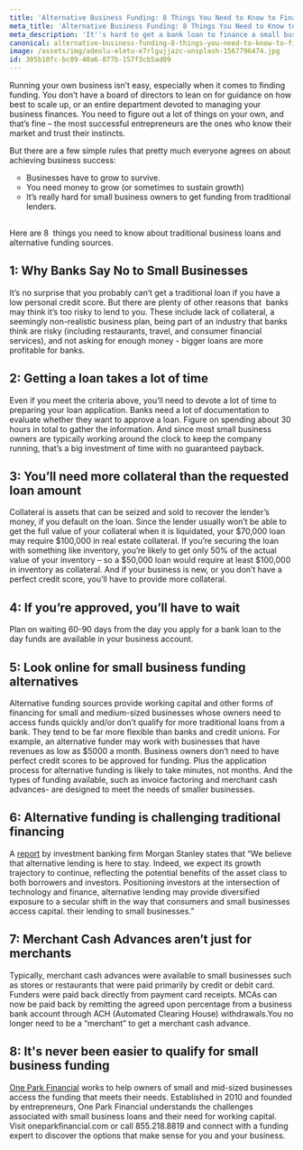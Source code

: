 ```yaml
---
title: 'Alternative Business Funding: 8 Things You Need to Know to Finance Your Business'
meta_title: 'Alternative Business Funding: 8 Things You Need to Know to Finance Your Small Business'
meta_description: 'It''s hard to get a bank loan to finance a small business. But knowledge is power. Here are 8 things you need to know about traditional business loans and alternative small business funding sources.'
canonical: alternative-business-funding-8-things-you-need-to-know-to-finance-your-business
image: /assets/img/adeolu-eletu-e7rlgujjazc-unsplash-1567796474.jpg
id: 305b10fc-bc09-40a6-877b-157f3cb5ad09
---
```

<p>Running your own business isn&rsquo;t easy, especially when it comes to finding funding. You don&rsquo;t have a board of directors to lean on for guidance on how best to scale up, or an entire department devoted to managing your business finances. You need to figure out a lot of things on your own, and that&rsquo;s fine &ndash; the most successful entrepreneurs are the ones who know their market and trust their instincts.</p>
<p>But there are a few simple rules that pretty much everyone agrees on about achieving business success:</p>

<ul style="list-style:circle;padding-left:30px;margin-bottom:30px;">
<li>Businesses have to grow to survive.</li>
<li>You need money to grow (or sometimes to sustain growth)</li>
<li>It&rsquo;s really hard for small business owners to get funding from traditional lenders.</li>
</ul>

<p>Here are 8 &nbsp;things you need to know about traditional business loans and alternative funding sources.</p>
<h2>1: Why Banks Say No to Small Businesses</h2>
<p>It&rsquo;s no surprise that you probably can&rsquo;t get a traditional loan if you have a low personal credit score. But there are plenty of other reasons that &nbsp;banks may think it&rsquo;s too risky to lend to you. These include lack of collateral, a seemingly non-realistic business plan, being part of an industry that banks think are risky (including restaurants, travel, and consumer financial services), and not asking for enough money - bigger loans are more profitable for banks.</p>
<h2> 2: Getting a loan takes a lot of time</h2>
<p>Even if you meet the criteria above, you&rsquo;ll need to devote a lot of time to preparing your loan application. Banks need a lot of documentation to evaluate whether they want to approve a loan. Figure on spending about 30 hours in total to gather the information. And since most small business owners are typically working around the clock to keep the company running, that&rsquo;s a big investment of time with no guaranteed payback.</p>
<h2>3: You&rsquo;ll need more collateral than the requested loan amount</h2>
<p>Collateral is assets that can be seized and sold to recover the lender&rsquo;s money, if you default on the loan. Since the lender usually won&rsquo;t be able to get the full value of your collateral when it is liquidated, your $70,000 loan may require $100,000 in real estate collateral. If you&rsquo;re securing the loan with something like inventory, you&rsquo;re likely to get only 50% of the actual value of your inventory &ndash; so a $50,000 loan would require at least $100,000 in inventory as collateral. And if your business is new, or you don&rsquo;t have a perfect credit score, you&rsquo;ll have to provide more collateral.</p>
<h2>4: If you&rsquo;re approved, you&rsquo;ll have to wait</h2>
<p>Plan on waiting 60-90 days from the day you apply for a bank loan to the day funds are available in your business account.</p>
<h2>5: Look online for small business funding alternatives</h2>
<p>Alternative funding sources provide working capital and other forms of financing for small and medium-sized businesses whose owners need to access funds quickly and/or don&rsquo;t qualify for more traditional loans from a bank. They tend to be far more flexible than banks and credit unions. For example, an alternative funder may work with businesses that have revenues as low as $5000 a month. Business owners don&rsquo;t need to have perfect credit scores to be approved for funding. Plus the application process for alternative funding is likely to take minutes, not months. And the types of funding available, such as invoice factoring and merchant cash advances- are designed to meet the needs of smaller businesses.</p>
<h2>6: Alternative funding is challenging traditional financing</h2>
<p>A&nbsp;<a href="https://www.morganstanley.com/im/publication/insights/investment-insights/ii_anintroductiontoalternativelending.pdf">report</a>&nbsp;by investment banking firm Morgan Stanley states that &ldquo;We believe that alternative lending is here to stay. Indeed, we expect its growth trajectory to continue, reflecting the potential benefits of the asset class to both borrowers and investors. Positioning investors at the intersection of technology and finance, alternative lending may provide diversified exposure to a secular shift in the way that consumers and small businesses access capital. their lending to small businesses.&rdquo;</p>
<h2>7: Merchant Cash Advances aren&rsquo;t just for merchants</h2>
<p>Typically, merchant cash advances were available to small businesses such as stores or restaurants that were paid primarily by credit or debit card. Funders were paid back directly from payment card receipts. MCAs can now be paid back by remitting the agreed upon percentage from a business bank account through ACH (Automated Clearing House) withdrawals.You no longer need to be a &ldquo;merchant&rdquo; to get a merchant cash advance.</p>
<h2>8: It's never been easier to qualify for small business funding</h2>
<p><a href="https://www.oneparkfinancial.com/how-it-works">One Park Financial</a>&nbsp;works to help owners of small and mid-sized businesses access the funding that meets their needs. Established in 2010 and founded by entrepreneurs, One Park Financial understands the challenges associated with small business loans and their need for working capital. Visit oneparkfinancial.com or call&nbsp;855.218.8819&nbsp;and connect with a funding expert to discover the options that make sense for you and your business.</p>
<p><strong>&nbsp;</strong></p>
<p><strong>&nbsp;</strong></p>